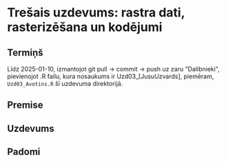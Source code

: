 # Trešais uzdevums: rastra dati, rasterizēšana un kodējumi


## Termiņš

Līdz 2025-01-10, izmantojot git pull -> commit -> push uz zaru "Dalibnieki", 
pievienojot .R failu, kura nosaukums ir Uzd03_[JusuUzvards], piemēram, `Uzd03_Avotins.R` 
šī uzdevuma direktorijā.

## Premise



## Uzdevums



## Padomi